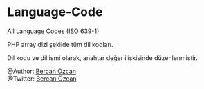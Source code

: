 # Language-Code
All Language Codes (ISO 639-1)

PHP array dizi şekilde tüm dil kodları.

Dil kodu ve dil ismi olarak, anahtar değer ilişkisinde düzenlenmiştir.

@Author: <a href="http://bercanozcan.com">Bercan Özcan</a><br />
@Twitter: <a href="http://twitter.com/bercanozcan">Bercan Özcan</a>
